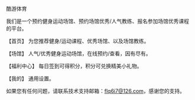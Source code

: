 酷游体育

我们是一个预约健身运动场馆、预约场馆优秀/人气教练、报名参加场馆优秀课程的平台。

【首页】 为您推荐健身/运动课程、优秀场馆、以及场馆教练。

【场馆】 人气/优秀健身运动场馆，在线预约/查看，因有尽有。

【福利中心】 每日签到可得积分，积分可兑换精美小礼物。

【我的】 通用设置。

如果您有任何问题，请联系技术支持邮箱：flq6i7@126.com，感谢您的支持。

